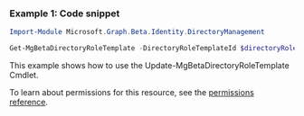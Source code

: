 ### Example 1: Code snippet

```powershell
Import-Module Microsoft.Graph.Beta.Identity.DirectoryManagement

Get-MgBetaDirectoryRoleTemplate -DirectoryRoleTemplateId $directoryRoleTemplateId
```
This example shows how to use the Update-MgBetaDirectoryRoleTemplate Cmdlet.

To learn about permissions for this resource, see the [permissions reference](/graph/permissions-reference).

